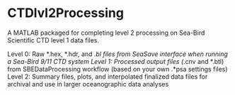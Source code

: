 # CTDlvl2Processing
A MATLAB packaged for completing level 2 processing on Sea-Bird Scientific CTD level 1 data files. 

Level 0: Raw *.hex, *.hdr, and *.bl files from SeaSave interface when running a Sea-Bird 9/11 CTD system
Level 1: Processed output files (*.cnv and *.btl) from SBEDataProcessing workflow (based on your own .*psa settings files)
Level 2: Summary files, plots, and interpolated finalized data files for archival and use in larger oceanographic data analyses
